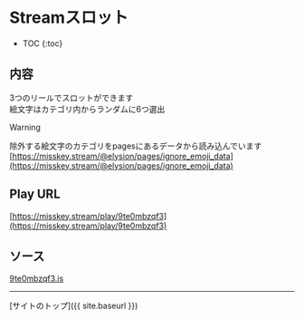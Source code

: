 # Streamスロット

* TOC
{:toc}

## 内容
3つのリールでスロットができます  
絵文字はカテゴリ内からランダムに6つ選出

> [!WARNING]
> 除外する絵文字のカテゴリをpagesにあるデータから読み込んでいます
> [https://misskey.stream/@elysion/pages/ignore_emoji_data](https://misskey.stream/@elysion/pages/ignore_emoji_data)


## Play URL

[https://misskey.stream/play/9te0mbzqf3](https://misskey.stream/play/9te0mbzqf3)

## ソース

[9te0mbzqf3.is](https://github.com/elysion-pre/MisskeyPlay/blob/main/src/stream/9te0mbzqf3.is)

----

[サイトのトップ]({{ site.baseurl }})
